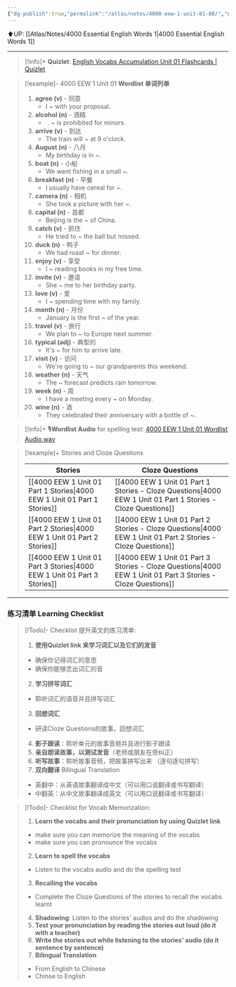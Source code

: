 ```yaml
---
{"dg-publish":true,"permalink":"/atlas/notes/4000-eew-1-unit-01-80/","noteIcon":""}
---
```


⬆️UP: [[Atlas/Notes/4000 Essential English Words 1\|4000 Essential English Words 1]]

---
> [!info]+ **Quizlet**: [English Vocabs Accumulation Unit 01 Flashcards | Quizlet](https://quizlet.com/905013040/english-vocabs-400-1000-set-01-flash-cards/?i=1vbzw5&x=1jqt)


> [!example]- 4000 EEW 1 Unit 01 **Wordlist 单词列单**
> 1. **agree (v)** - 同意
>     - I ~ with your proposal.
> 2. **alcohol (n)** - 酒精
>     -  . ~ is prohibited for minors.
> 3. **arrive (v)** - 到达
>     - The train will ~ at 9 o'clock.
> 4. **August (n)** - 八月
>     - My birthday is in ~.
> 5. **boat (n)** - 小船
>     - We went fishing in a small ~. 
> 6. **breakfast (n)** - 早餐
>     - I usually have cereal for ~.
> 7. **camera (n)** - 相机
>     - She took a picture with her ~.
> 8. **capital (n)** - 首都
>     - Beijing is the ~ of China.
> 9. **catch (v)** - 抓住
>     - He tried to ~ the ball but missed.
> 10. **duck (n)** - 鸭子
>     - We had roast ~ for dinner.
> 11. **enjoy (v)** - 享受
>     - I ~ reading books in my free time.
> 12. **invite (v)** - 邀请
>     - She ~ me to her birthday party.
> 13. **love (v)** - 爱
>     - I ~ spending time with my family.
> 14. **month (n)** - 月份
>     - January is the first ~ of the year.
> 15. **travel (v)** - 旅行
>     - We plan to ~ to Europe next summer.
> 16. **typical (adj)** - 典型的
>     - It's ~ for him to arrive late.
> 17. **visit (v)** - 访问
>     - We're going to ~ our grandparents this weekend.
> 18. **weather (n)** - 天气
>     - The ~ forecast predicts rain tomorrow.
> 19. **week (n)** - 周
>     - I have a meeting every ~ on Monday.
> 20. **wine (n)** - 酒
>     - They celebrated their anniversary with a bottle of ~.

> [!info]+ 🎙️**Wordlist Audio** for spelling test: [4000 EEW 1 Unit 01 Wordlist Audio.wav]()

> [!example]+ Stories and Cloze Questions
> 
> | Stories                               | Cloze Questions                                         |
> | ------------------------------------- | ------------------------------------------------------- |
> | [[4000 EEW 1 Unit 01 Part 1 Stories\|4000 EEW 1 Unit 01 Part 1 Stories]] | [[4000 EEW 1 Unit 01 Part 1 Stories - Cloze Questions\|4000 EEW 1 Unit 01 Part 1 Stories - Cloze Questions]] |
> | [[4000 EEW 1 Unit 01 Part 2 Stories\|4000 EEW 1 Unit 01 Part 2 Stories]] | [[4000 EEW 1 Unit 01 Part 2 Stories - Cloze Questions\|4000 EEW 1 Unit 01 Part 2 Stories - Cloze Questions]] |
> | [[4000 EEW 1 Unit 01 Part 3 Stories\|4000 EEW 1 Unit 01 Part 3 Stories]] | [[4000 EEW 1 Unit 01 Part 3 Stories - Cloze Questions\|4000 EEW 1 Unit 01 Part 3 Stories - Cloze Questions]] |


---

### 练习清单 Learning Checklist

> [!Todo]- Checklist 提升英文的练习清单:
> 1. **使用Quizlet link 来学习词汇以及它们的发音** 
>	- 确保你记得词汇的意思 
>	- 确保你能够念出词汇的音 
> 2. **学习拼写词汇** 
>	- 聆听词汇的语音并且拼写词汇 
> 3. **回想词汇**
>	- 研读Cloze Questions的故事，回想词汇 
> 4. **影子跟读**：聆听单元的故事音频并且进行影子跟读 
> 5. **亲自朗读故事，以测试发音**（老师或朋友在旁纠正）
> 6. **听写故事**：聆听故事音频，把故事拼写出来 （逐句逐句拼写）
> 7. **双向翻译** Bilingual Translation 
>	- 英翻中：从英语故事翻译成中文（可以用口说翻译或书写翻译）
>	- 中翻英：从中文故事翻译成英文（可以用口说翻译或书写翻译）

> [!Todo]- Checklist for Vocab Memorization:
> 
> 1. **Learn the vocabs and their pronunciation by using Quizlet link**
>	- make sure you can memorize the meaning of the vocabs
>	- make sure you can pronounce the vocabs
> 2. **Learn to spell the vocabs**
>	- Listen to the vocabs audio and do the spelling test
> 3. **Recalling the vocabs**
>	- Complete the Cloze Questions of the stories to recall the vocabs learnt
> 4. **Shadowing**: Listen to the stories' audios and do the shadowing
> 5. **Test your pronunciation by reading the stories out loud (do it with a teacher)**
> 6. **Write the stories out while listening to the stories' audio (do it sentence by sentence)**
> 7. **Bilingual Translation** 
> 	- From English to Chinese
> 	- Chinse to English
